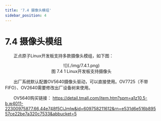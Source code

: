 ```yaml
---
title: '7.4 摄像头模组'
sidebar_position: 4
---
```


# 7.4 摄像头模组

&emsp;&emsp;正点原子Linux开发板支持多款摄像头模组，如下图：

<center>
![](./img/7.4.1.png)<br />
图 7.4 1 Linux开发板支持摄像头
</center>

&emsp;&emsp;出厂系统默认配置OV5640摄像头驱动，可以直接使用。OV7725（不带FIFO）、OV2640需要修改出厂设备树来使用。

&emsp;&emsp;OV5640购买链接：
https://detail.tmall.com/item.htm?spm=a1z10.5-b.w4011-22300975877.66.44e748f5CiJmlw&id=609758211612&rn=e531d6e516b89557ce22be7a320c7533&abbucket=5










